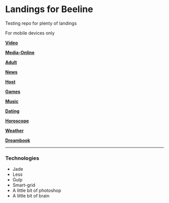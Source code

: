 # Landings for Beeline
Testing repo for plenty of landings

For mobile devices only

[**Video**](https://grant-inna.github.io/Landings_Beeline/Video)

[**Media-Online**](https://grant-inna.github.io/Landings_Beeline/Media-Online)

[**Adult**](https://grant-inna.github.io/Landings_Beeline/Adult)

[**News**](https://grant-inna.github.io/Landings_Beeline/News)

[**Host**](https://grant-inna.github.io/Landings_Beeline/Host)

[**Games**](https://grant-inna.github.io/Landings_Beeline/Games) 

[**Music**](https://grant-inna.github.io/Landings_Beeline/Music)

[**Dating**](https://grant-inna.github.io/Landings_Beeline/Dating)

[**Horoscope**](https://grant-inna.github.io/Landings_Beeline/Horoscope)

[**Weather**](https://grant-inna.github.io/Landings_Beeline/Weather)

[**Dreambook**](https://grant-inna.github.io/Landings_Beeline/Dreambook)


---
### Technologies

* Jade
* Less
* Gulp
* Smart-grid
* A little bit of photoshop
* A little bit of brain



